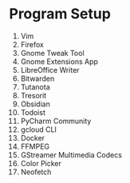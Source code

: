 # Program Setup

1. Vim
2. Firefox
3. Gnome Tweak Tool
4. Gnome Extensions App
5. LibreOffice Writer
6. Bitwarden
7. Tutanota
8. Tresorit
9. Obsidian
10. Todoist
11. PyCharm Community
12. gcloud CLI
13. Docker
14. FFMPEG
15. GStreamer Multimedia Codecs
16. Color Picker
17. Neofetch
